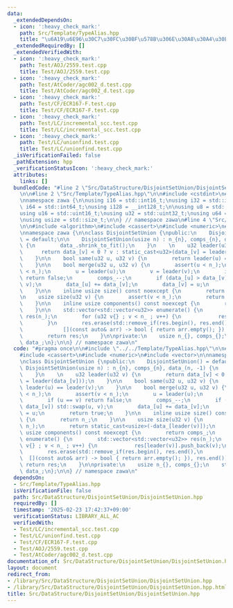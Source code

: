 ```yaml
---
data:
  _extendedDependsOn:
  - icon: ':heavy_check_mark:'
    path: Src/Template/TypeAlias.hpp
    title: "\u6A19\u6E96\u30C7\u30FC\u30BF\u578B\u306E\u30A8\u30A4\u30EA\u30A2\u30B9"
  _extendedRequiredBy: []
  _extendedVerifiedWith:
  - icon: ':heavy_check_mark:'
    path: Test/AOJ/2559.test.cpp
    title: Test/AOJ/2559.test.cpp
  - icon: ':heavy_check_mark:'
    path: Test/AtCoder/agc002_d.test.cpp
    title: Test/AtCoder/agc002_d.test.cpp
  - icon: ':heavy_check_mark:'
    path: Test/CF/ECR167-F.test.cpp
    title: Test/CF/ECR167-F.test.cpp
  - icon: ':heavy_check_mark:'
    path: Test/LC/incremental_scc.test.cpp
    title: Test/LC/incremental_scc.test.cpp
  - icon: ':heavy_check_mark:'
    path: Test/LC/unionfind.test.cpp
    title: Test/LC/unionfind.test.cpp
  _isVerificationFailed: false
  _pathExtension: hpp
  _verificationStatusIcon: ':heavy_check_mark:'
  attributes:
    links: []
  bundledCode: "#line 2 \"Src/DataStructure/DisjointSetUnion/DisjointSetUnion.hpp\"\
    \n\n#line 2 \"Src/Template/TypeAlias.hpp\"\n\n#include <cstdint>\n#include <cstddef>\n\
    \nnamespace zawa {\n\nusing i16 = std::int16_t;\nusing i32 = std::int32_t;\nusing\
    \ i64 = std::int64_t;\nusing i128 = __int128_t;\n\nusing u8 = std::uint8_t;\n\
    using u16 = std::uint16_t;\nusing u32 = std::uint32_t;\nusing u64 = std::uint64_t;\n\
    \nusing usize = std::size_t;\n\n} // namespace zawa\n#line 4 \"Src/DataStructure/DisjointSetUnion/DisjointSetUnion.hpp\"\
    \n\n#include <algorithm>\n#include <cassert>\n#include <numeric>\n#include <vector>\n\
    \nnamespace zawa {\n\nclass DisjointSetUnion {\npublic:\n    DisjointSetUnion()\
    \ = default;\n\n    DisjointSetUnion(usize n) : n_{n}, comps_{n}, data_(n, -1)\
    \ {\n        data_.shrink_to_fit();\n    }\n    \n    u32 leader(u32 v) {\n  \
    \      return data_[v] < 0 ? v : static_cast<u32>(data_[v] = leader(data_[v]));\n\
    \    }\n\n    bool same(u32 u, u32 v) {\n        return leader(u) == leader(v);\n\
    \    }\n\n    bool merge(u32 u, u32 v) {\n        assert(u < n_);\n        assert(v\
    \ < n_);\n        u = leader(u);\n        v = leader(v);\n        if (u == v)\
    \ return false;\n        comps_--;\n        if (data_[u] > data_[v]) std::swap(u,\
    \ v);\n        data_[u] += data_[v];\n        data_[v] = u;\n        return true;\n\
    \    }\n\n    inline usize size() const noexcept {\n        return n_;\n    }\n\
    \n    usize size(u32 v) {\n        assert(v < n_);\n        return static_cast<usize>(-data_[leader(v)]);\n\
    \    }\n\n    inline usize components() const noexcept {\n        return comps_;\n\
    \    }\n\n    std::vector<std::vector<u32>> enumerate() {\n        std::vector<std::vector<u32>>\
    \ res(n_);\n        for (u32 v{} ; v < n_ ; v++) {\n            res[leader(v)].push_back(v);\n\
    \        }\n        res.erase(std::remove_if(res.begin(), res.end(),\n       \
    \             [](const auto& arr) -> bool { return arr.empty(); }), res.end());\n\
    \        return res;\n    }\n\nprivate:\n    usize n_{}, comps_{};\n    std::vector<i32>\
    \ data_;\n};\n\n} // namespace zawa\n"
  code: "#pragma once\n\n#include \"../../Template/TypeAlias.hpp\"\n\n#include <algorithm>\n\
    #include <cassert>\n#include <numeric>\n#include <vector>\n\nnamespace zawa {\n\
    \nclass DisjointSetUnion {\npublic:\n    DisjointSetUnion() = default;\n\n   \
    \ DisjointSetUnion(usize n) : n_{n}, comps_{n}, data_(n, -1) {\n        data_.shrink_to_fit();\n\
    \    }\n    \n    u32 leader(u32 v) {\n        return data_[v] < 0 ? v : static_cast<u32>(data_[v]\
    \ = leader(data_[v]));\n    }\n\n    bool same(u32 u, u32 v) {\n        return\
    \ leader(u) == leader(v);\n    }\n\n    bool merge(u32 u, u32 v) {\n        assert(u\
    \ < n_);\n        assert(v < n_);\n        u = leader(u);\n        v = leader(v);\n\
    \        if (u == v) return false;\n        comps_--;\n        if (data_[u] >\
    \ data_[v]) std::swap(u, v);\n        data_[u] += data_[v];\n        data_[v]\
    \ = u;\n        return true;\n    }\n\n    inline usize size() const noexcept\
    \ {\n        return n_;\n    }\n\n    usize size(u32 v) {\n        assert(v <\
    \ n_);\n        return static_cast<usize>(-data_[leader(v)]);\n    }\n\n    inline\
    \ usize components() const noexcept {\n        return comps_;\n    }\n\n    std::vector<std::vector<u32>>\
    \ enumerate() {\n        std::vector<std::vector<u32>> res(n_);\n        for (u32\
    \ v{} ; v < n_ ; v++) {\n            res[leader(v)].push_back(v);\n        }\n\
    \        res.erase(std::remove_if(res.begin(), res.end(),\n                  \
    \  [](const auto& arr) -> bool { return arr.empty(); }), res.end());\n       \
    \ return res;\n    }\n\nprivate:\n    usize n_{}, comps_{};\n    std::vector<i32>\
    \ data_;\n};\n\n} // namespace zawa\n"
  dependsOn:
  - Src/Template/TypeAlias.hpp
  isVerificationFile: false
  path: Src/DataStructure/DisjointSetUnion/DisjointSetUnion.hpp
  requiredBy: []
  timestamp: '2025-02-23 17:42:37+09:00'
  verificationStatus: LIBRARY_ALL_AC
  verifiedWith:
  - Test/LC/incremental_scc.test.cpp
  - Test/LC/unionfind.test.cpp
  - Test/CF/ECR167-F.test.cpp
  - Test/AOJ/2559.test.cpp
  - Test/AtCoder/agc002_d.test.cpp
documentation_of: Src/DataStructure/DisjointSetUnion/DisjointSetUnion.hpp
layout: document
redirect_from:
- /library/Src/DataStructure/DisjointSetUnion/DisjointSetUnion.hpp
- /library/Src/DataStructure/DisjointSetUnion/DisjointSetUnion.hpp.html
title: Src/DataStructure/DisjointSetUnion/DisjointSetUnion.hpp
---
```

